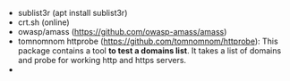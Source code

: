 - sublist3r (apt install sublist3r)
- crt.sh (online)
- owasp/amass (https://github.com/owasp-amass/amass) 
- tomnomnom httprobe (https://github.com/tomnomnom/httprobe): This package contains a tool **to test a domains list**. It takes a list of domains and probe for working http and https servers.
- 